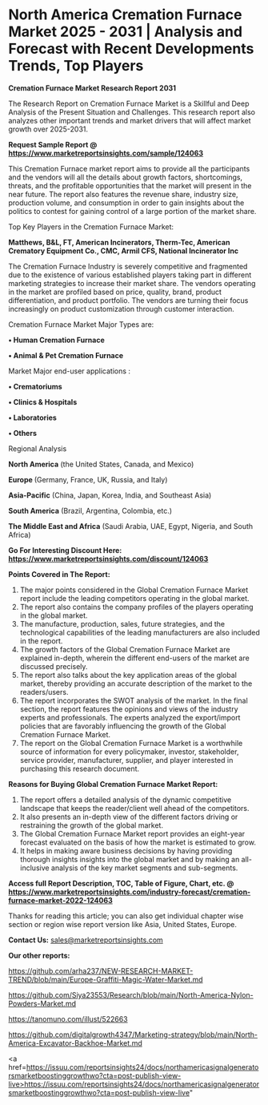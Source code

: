 # North America Cremation Furnace Market 2025 - 2031 | Analysis and Forecast with Recent Developments Trends, Top Players

<strong>Cremation Furnace Market Research Report 2031</strong>

The Research Report on Cremation Furnace Market is a Skillful and Deep Analysis of the Present Situation and Challenges. This research report also analyzes other important trends and market drivers that will affect market growth over 2025-2031.

<strong>Request Sample Report @ <a href=https://www.marketreportsinsights.com/sample/124063>https://www.marketreportsinsights.com/sample/124063</a></strong>

This Cremation Furnace market report aims to provide all the participants and the vendors will all the details about growth factors, shortcomings, threats, and the profitable opportunities that the market will present in the near future. The report also features the revenue share, industry size, production volume, and consumption in order to gain insights about the politics to contest for gaining control of a large portion of the market share.

Top Key Players in the Cremation Furnace Market:

<strong>Matthews, B&L, FT, American Incinerators, Therm-Tec, American Crematory Equipment Co., CMC, Armil CFS, National Incinerator Inc</strong>

The Cremation Furnace Industry is severely competitive and fragmented due to the existence of various established players taking part in different marketing strategies to increase their market share. The vendors operating in the market are profiled based on price, quality, brand, product differentiation, and product portfolio. The vendors are turning their focus increasingly on product customization through customer interaction.

Cremation Furnace Market Major Types are:

<strong>• Human Cremation Furnace

• Animal & Pet Cremation Furnace</strong>

Market Major end-user applications :

<strong>• Crematoriums

• Clinics & Hospitals

• Laboratories

• Others</strong>

Regional Analysis

</u><strong><b>North America</b></strong> (the United States, Canada, and Mexico)

<strong><b>Europe </b></strong>(Germany, France, UK, Russia, and Italy)

<strong><b>Asia-Pacific</b></strong> (China, Japan, Korea, India, and Southeast Asia)

<strong><b>South America</b></strong> (Brazil, Argentina, Colombia, etc.)

<strong><b>The Middle East and Africa</b></strong> (Saudi Arabia, UAE, Egypt, Nigeria, and South Africa)

<strong>Go For Interesting Discount Here: <a href=https://www.marketreportsinsights.com/discount/124063>https://www.marketreportsinsights.com/discount/124063</a></strong>

<strong>Points Covered in The Report:</strong>
<ol>
  <li>The major points considered in the Global Cremation Furnace Market report include the leading competitors operating in the global market.</li>
  <li>The report also contains the company profiles of the players operating in the global market.</li>
  <li>The manufacture, production, sales, future strategies, and the technological capabilities of the leading manufacturers are also included in the report.</li>
  <li>The growth factors of the Global Cremation Furnace Market are explained in-depth, wherein the different end-users of the market are discussed precisely.</li>
  <li>The report also talks about the key application areas of the global market, thereby providing an accurate description of the market to the readers/users.</li>
  <li>The report incorporates the SWOT analysis of the market. In the final section, the report features the opinions and views of the industry experts and professionals. The experts analyzed the export/import policies that are favorably influencing the growth of the Global Cremation Furnace Market.</li>
  <li>The report on the Global Cremation Furnace Market is a worthwhile source of information for every policymaker, investor, stakeholder, service provider, manufacturer, supplier, and player interested in purchasing this research document.</li>
</ol>
<strong>Reasons for Buying Global Cremation Furnace Market Report:</strong>

<ol>
  <li>The report offers a detailed analysis of the dynamic competitive landscape that keeps the reader/client well ahead of the competitors.</li>
  <li>It also presents an in-depth view of the different factors driving or restraining the growth of the global market.</li>
  <li>The Global Cremation Furnace Market report provides an eight-year forecast evaluated on the basis of how the market is estimated to grow.</li>
  <li>It helps in making aware business decisions by having providing thorough insights insights into the global market and by making an all-inclusive analysis of the key market segments and sub-segments.</li>
</ol>
<strong>Access full Report Description, TOC, Table of Figure, Chart, etc. @ <a href=https://www.marketreportsinsights.com/industry-forecast/cremation-furnace-market-2022-124063>https://www.marketreportsinsights.com/industry-forecast/cremation-furnace-market-2022-124063</a></strong>


Thanks for reading this article; you can also get individual chapter wise section or region wise report version like Asia, United States, Europe.

<strong>Contact Us:</strong>
sales@marketreportsinsights.com

<strong>Our other reports:</strong>

<a href=https://github.com/arha237/NEW-RESEARCH-MARKET-TREND/blob/main/Europe-Graffiti-Magic-Water-Market.md>https://github.com/arha237/NEW-RESEARCH-MARKET-TREND/blob/main/Europe-Graffiti-Magic-Water-Market.md</a>

<a href=https://github.com/Siya23553/Research/blob/main/North-America-Nylon-Powders-Market.md>https://github.com/Siya23553/Research/blob/main/North-America-Nylon-Powders-Market.md</a>

<a href=https://tanomuno.com/illust/522663>https://tanomuno.com/illust/522663</a>

<a href=https://github.com/digitalgrowth4347/Marketing-strategy/blob/main/North-America-Excavator-Backhoe-Market.md>https://github.com/digitalgrowth4347/Marketing-strategy/blob/main/North-America-Excavator-Backhoe-Market.md</a>

<a href=https://issuu.com/reportsinsights24/docs/northamericasignalgeneratorsmarketboostinggrowthwo?cta=post-publish-view-live>https://issuu.com/reportsinsights24/docs/northamericasignalgeneratorsmarketboostinggrowthwo?cta=post-publish-view-live</a>"

